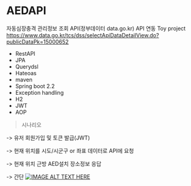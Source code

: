 # AEDAPI

자동심장충격 관리정보 조회 API(정부데이터 data.go.kr) API 연동 Toy project
https://www.data.go.kr/tcs/dss/selectApiDataDetailView.do?publicDataPk=15000652

- RestAPI
- JPA
- Querydsl
- Hateoas
- maven
- Spring boot 2.2
- Exception handling
- H2 
- JWT
- AOP

>시나리오

->  유저 회원가입 및 토큰 발급(JWT)

->  현재 위치를 시도/시군구 or 좌표 데이터로 API에 요청

->  현재 위치 근방 AED설치 장소정보 응답

-> 간단 
[![IMAGE ALT TEXT HERE](https://i3.ytimg.com/vi/Zo8oYkwuJ_s/maxresdefault.jpg)](https://www.youtube.com/watch?v=Zo8oYkwuJ_s)


